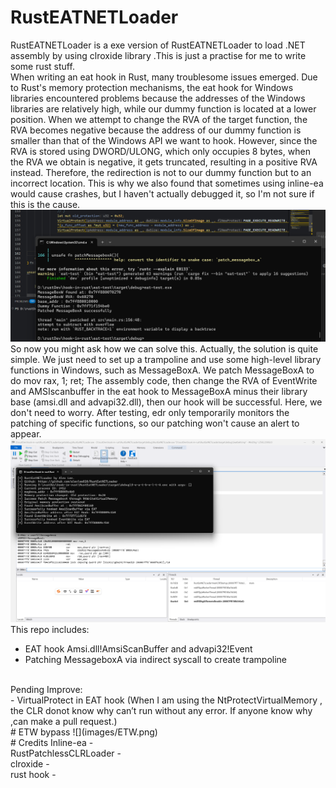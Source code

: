 # RustEATNETLoader

RustEATNETLoader is a exe version of RustEATNETLoader to load .NET assembly by using clroxide library .This is just a practise for me to write some rust stuff.
</br>
When writing an eat hook in Rust, many troublesome issues emerged. Due to Rust's memory protection mechanisms, the eat hook for Windows libraries encountered problems because the addresses of the Windows libraries are relatively high, while our dummy function is located at a lower position. When we attempt to change the RVA of the target function, the RVA becomes negative because the address of our dummy function is smaller than that of the Windows API we want to hook. However, since the RVA is stored using DWORD/ULONG, which only occupies 8 bytes, when the RVA we obtain is negative, it gets truncated, resulting in a positive RVA instead. Therefore, the redirection is not to our dummy function but to an incorrect location. This is why we also found that sometimes using inline-ea would cause crashes, but I haven't actually debugged it, so I'm not sure if this is the cause.
![](images/EATHook-Fail.png)
</br>
So now you might ask how we can solve this. Actually, the solution is quite simple. We just need to set up a trampoline and use some high-level library functions in Windows, such as MessageBoxA. We patch MessageBoxA to do mov rax, 1; ret; The assembly code, then change the RVA of EventWrite and AMSIscanbuffer in the eat hook to MessageBoxA minus their library base (amsi.dll and advapi32.dll), then our hook will be successful. Here, we don't need to worry. After testing, edr only temporarily monitors the patching of specific functions, so our patching won't cause an alert to appear.
![](images/Patched_Messagebox.png)
</br>
This repo includes:
</br>
- EAT hook Amsi.dll!AmsiScanBuffer and advapi32!Event
- Patching MessageboxA via indirect syscall to create trampoline
</br>
Pending Improve:
</br>
- VirtualProtect in EAT hook (When I am using the NtProtectVirtualMemory , the CLR donot know why can’t run without any error. If anyone know why ,can make a pull request.)
</br>
# ETW bypass
![](images/ETW.png)
</br>
# Credits
Inline-ea - <https://github.com/EricEsquivel/Inline-EA> </br>
RustPatchlessCLRLoader - <https://github.com/c2pain/RustPatchlessCLRLoader/tree/main> </br>
clroxide - <https://github.com/yamakadi/clroxide> </br>
rust hook - <https://github.com/aurexav/hook-in-rust/tree/master/messagebox-eat-hook></br>